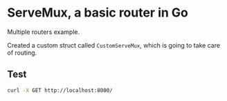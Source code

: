# ServeMux, a basic router in Go

Multiple routers example.

Created a custom struct called `CustomServeMux`, which is going to take care of routing. 

## Test

```bash
curl -X GET http://localhost:8000/
```
